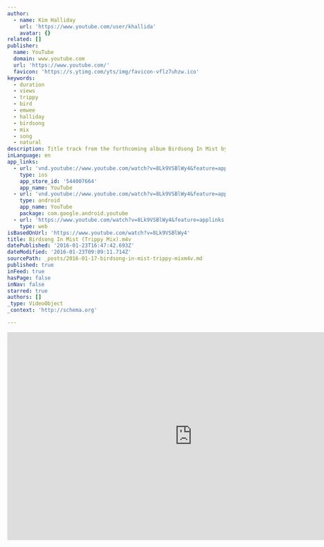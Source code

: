```yaml
---
author:
  - name: Kim Halliday
    url: 'https://www.youtube.com/user/khallida'
    avatar: {}
related: []
publisher:
  name: YouTube
  domain: www.youtube.com
  url: 'https://www.youtube.com/'
  favicon: 'https://s.ytimg.com/yts/img/favicon-vflz7uhzw.ico'
keywords:
  - duration
  - views
  - trippy
  - bird
  - emwee
  - halliday
  - birdsong
  - mix
  - song
  - natural
description: Title track from the forthcoming album Birdsong In Mist by Kim Halliday on Ravello Records
inLanguage: en
app_links:
  - url: 'vnd.youtube://www.youtube.com/watch?v=8Lk9VSBlWy4&feature=applinks'
    type: ios
    app_store_id: '544007664'
    app_name: YouTube
  - url: 'vnd.youtube://www.youtube.com/watch?v=8Lk9VSBlWy4&feature=applinks'
    type: android
    app_name: YouTube
    package: com.google.android.youtube
  - url: 'https://www.youtube.com/watch?v=8Lk9VSBlWy4&feature=applinks'
    type: web
isBasedOnUrl: 'https://www.youtube.com/watch?v=8Lk9VSBlWy4'
title: Birdsong In Mist (Trippy Mix).m4v
datePublished: '2016-01-23T16:47:42.693Z'
dateModified: '2016-01-23T09:09:11.714Z'
sourcePath: _posts/2016-01-17-birdsong-in-mist-trippy-mixm4v.md
published: true
inFeed: true
hasPage: false
inNav: false
starred: true
authors: []
_type: VideoObject
_context: 'http://schema.org'

---
```

<iframe src="https://cdn.embedly.com/widgets/media.html?src=https%3A%2F%2Fwww.youtube.com%2Fembed%2F8Lk9VSBlWy4%3Ffeature%3Doembed&amp;url=https%3A%2F%2Fwww.youtube.com%2Fwatch%3Fv%3D8Lk9VSBlWy4&amp;image=https%3A%2F%2Fi.ytimg.com%2Fvi%2F8Lk9VSBlWy4%2Fhqdefault.jpg&amp;key=b7d04c9b404c499eba89ee7072e1c4f7&amp;type=text%2Fhtml&amp;schema=youtube" width="854" height="480" scrolling="no" frameborder="0" allowfullscreen="allowfullscreen" style=""></iframe>